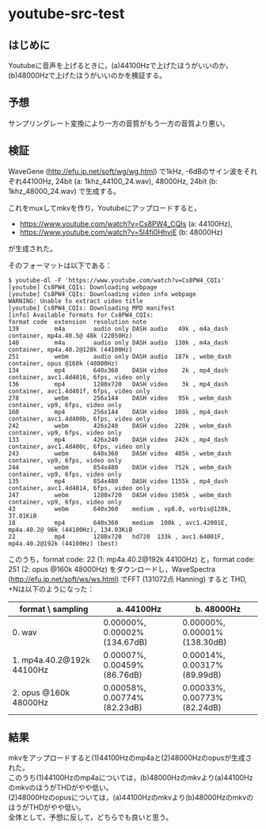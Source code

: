 # youtube-src-test

## はじめに
Youtubeに音声を上げるときに，(a)44100Hzで上げたほうがいいのか，(b)48000Hzで上げたほうがいいのかを検証する。

## 予想
サンプリングレート変換により一方の音質がもう一方の音質より悪い。  

## 検証
WaveGene (http://efu.jp.net/soft/wg/wg.html) で1kHz, -6dBのサイン波をそれぞれ44100Hz, 24bit (a: 1khz_44100_24.wav), 48000Hz, 24bit (b: 1khz_48000_24.wav) で生成する。

これをmuxしてmkvを作り，Youtubeにアップロードすると，
- https://www.youtube.com/watch?v=Cs8PW4_CQIs (a: 44100Hz),
- https://www.youtube.com/watch?v=5l4fi0HhvjE (b: 48000Hz)

が生成された。

そのフォーマットは以下である：
```
$ youtube-dl -F 'https://www.youtube.com/watch?v=Cs8PW4_CQIs'
[youtube] Cs8PW4_CQIs: Downloading webpage
[youtube] Cs8PW4_CQIs: Downloading video info webpage
WARNING: Unable to extract video title
[youtube] Cs8PW4_CQIs: Downloading MPD manifest
[info] Available formats for Cs8PW4_CQIs:
format code  extension  resolution note
139          m4a        audio only DASH audio   49k , m4a_dash container, mp4a.40.5@ 48k (22050Hz)
140          m4a        audio only DASH audio  130k , m4a_dash container, mp4a.40.2@128k (44100Hz)
251          webm       audio only DASH audio  187k , webm_dash container, opus @160k (48000Hz)
134          mp4        640x360    DASH video    2k , mp4_dash container, avc1.4d4016, 6fps, video only
136          mp4        1280x720   DASH video    3k , mp4_dash container, avc1.4d401f, 6fps, video only
278          webm       256x144    DASH video   95k , webm_dash container, vp9, 6fps, video only
160          mp4        256x144    DASH video  108k , mp4_dash container, avc1.4d400b, 6fps, video only
242          webm       426x240    DASH video  220k , webm_dash container, vp9, 6fps, video only
133          mp4        426x240    DASH video  242k , mp4_dash container, avc1.4d400c, 6fps, video only
243          webm       640x360    DASH video  405k , webm_dash container, vp9, 6fps, video only
244          webm       854x480    DASH video  752k , webm_dash container, vp9, 6fps, video only
135          mp4        854x480    DASH video 1155k , mp4_dash container, avc1.4d4014, 6fps, video only
247          webm       1280x720   DASH video 1505k , webm_dash container, vp9, 6fps, video only
43           webm       640x360    medium , vp8.0, vorbis@128k, 37.01KiB
18           mp4        640x360    medium  100k , avc1.42001E, mp4a.40.2@ 96k (44100Hz), 134.03KiB
22           mp4        1280x720   hd720  133k , avc1.64001F, mp4a.40.2@192k (44100Hz) (best)
```

このうち，format code: 22 (1: mp4a.40.2@192k 44100Hz) と，format code: 251 (2: opus @160k 48000Hz)
をダウンロードし，WaveSpectra (http://efu.jp.net/soft/ws/ws.html) でFFT (131072点 Hanning) すると THD, +Nは以下のようになった：

| format \ sampling         | a. 44100Hz         | b. 48000Hz         |
|---------------------------|--------------------|--------------------|
| 0. wav                    | 0.00000%, 0.00002% (134.67dB) | 0.00000%, 0.00001% (138.30dB) |
| 1. mp4a.40.2@192k 44100Hz | 0.00007%, 0.00459% (86.76dB) | 0.00014%, 0.00317% (89.99dB) |
| 2. opus @160k 48000Hz     | 0.00058%, 0.00774% (82.23dB) | 0.00033%, 0.00773% (82.24dB) |

## 結果
mkvをアップロードすると(1)44100Hzのmp4aと(2)48000Hzのopusが生成された。  
このうち(1)44100Hzのmp4aについては，(b)48000Hzのmkvより(a)44100HzのmkvのほうがTHDがやや低い。  
(2)48000Hzのopusについては，(a)44100Hzのmkvより(b)48000HzのmkvのほうがTHDがやや低い。  
全体として，予想に反して，どちらでも良いと思う。
